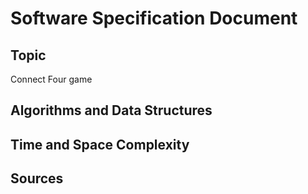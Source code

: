 # Software Specification Document


## Topic

Connect Four game

## Algorithms and Data Structures

## Time and Space Complexity

## Sources
